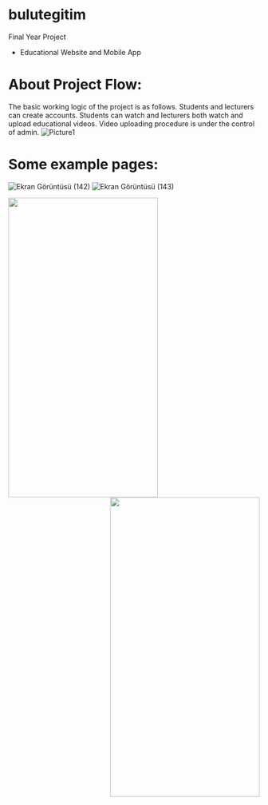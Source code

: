 # bulutegitim
 Final Year Project
- Educational Website and Mobile App
# About Project Flow:
 The basic working logic of the project is as follows. Students and lecturers can create accounts. Students can watch and lecturers both watch and upload educational videos. Video uploading procedure is under the control of admin. 
 ![Picture1](https://user-images.githubusercontent.com/50702632/187947111-abff9caf-da06-4d3d-a797-6c1c8bb67972.png)
# Some example pages:
![Ekran Görüntüsü (142)](https://user-images.githubusercontent.com/50702632/187956987-ddfd7303-d5d2-4ae2-bd09-42832af66186.png)
![Ekran Görüntüsü (143)](https://user-images.githubusercontent.com/50702632/187956994-97a7a475-0234-43e5-b6f6-31ddf998ad1b.png)

<a href="url"><img src="https://user-images.githubusercontent.com/50702632/187957785-ed891fef-a820-4571-bae1-a98252718472.png" align="left" height="600" width="300" ></a><a href="url"><img src="https://user-images.githubusercontent.com/50702632/187957791-241aabc6-4360-44ea-a67e-5f8037a0a6dc.png" align="right" height="600" width="300" ></a>
